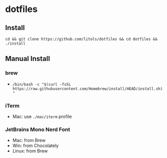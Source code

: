 # dotfiles

## Install

```shell
cd && git clone https://github.com/litols/dotfiles && cd dotfiles && ./install
```

## Manual Install
### brew
  - `/bin/bash -c "$(curl -fsSL https://raw.githubusercontent.com/Homebrew/install/HEAD/install.sh)"`

### iTerm
  - Mac: use `./mac/iterm` profile

### JetBrains Mono Nerd Font
  - Mac: from Brew
  - Win: from Chocolately
  - Linux: from Brew